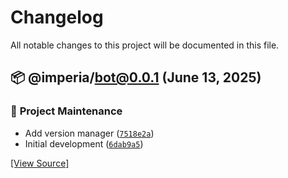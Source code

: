 # Changelog

All notable changes to this project will be documented in this file.

## 📦 @imperia/bot@0.0.1 (June 13, 2025)


### 🔹 <!-- 11 -->Project Maintenance

-  Add version manager ([`7518e2a`](https://github.com/yehezkieldio/imperia-ai/commit/7518e2aca13b14b20cba812e776fbce5d7923b6d))
-  Initial development ([`6dab9a5`](https://github.com/yehezkieldio/imperia-ai/commit/6dab9a5f19142647c30ab6ddb33df10dc3cf2dfc))


[[View Source]](https://github.com/yehezkieldio/imperia-ai/tree/@imperia/bot@0.0.1)